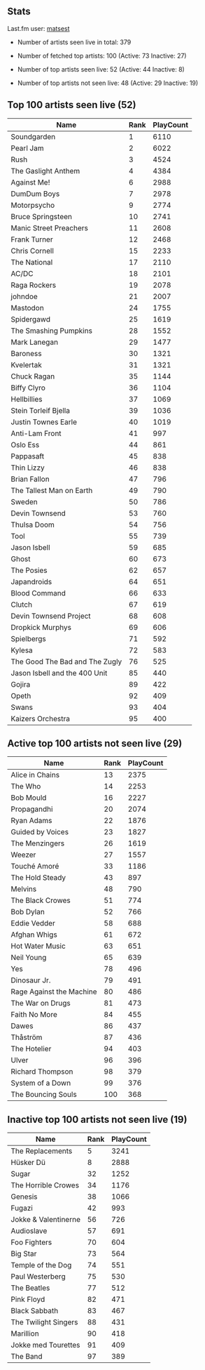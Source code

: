 ## Stats 


Last.fm user: [matsest](https://www.last.fm/user/matsest)

- Number of artists seen live in total: 379

- Number of fetched top artists: 100 (Active: 73 Inactive: 27)

- Number of top artists seen live: 52 (Active: 44 Inactive: 8)

- Number of top artists not seen live: 48 (Active: 29 Inactive: 19)

## Top 100 artists seen live (52)

Name                           | Rank | PlayCount
------------------------------ | ---- | ---------
Soundgarden                    | 1    | 6110     
Pearl Jam                      | 2    | 6022     
Rush                           | 3    | 4524     
The Gaslight Anthem            | 4    | 4384     
Against Me!                    | 6    | 2988     
DumDum Boys                    | 7    | 2978     
Motorpsycho                    | 9    | 2774     
Bruce Springsteen              | 10   | 2741     
Manic Street Preachers         | 11   | 2608     
Frank Turner                   | 12   | 2468     
Chris Cornell                  | 15   | 2233     
The National                   | 17   | 2110     
AC/DC                          | 18   | 2101     
Raga Rockers                   | 19   | 2078     
johndoe                        | 21   | 2007     
Mastodon                       | 24   | 1755     
Spidergawd                     | 25   | 1619     
The Smashing Pumpkins          | 28   | 1552     
Mark Lanegan                   | 29   | 1477     
Baroness                       | 30   | 1321     
Kvelertak                      | 31   | 1321     
Chuck Ragan                    | 35   | 1144     
Biffy Clyro                    | 36   | 1104     
Hellbillies                    | 37   | 1069     
Stein Torleif Bjella           | 39   | 1036     
Justin Townes Earle            | 40   | 1019     
Anti-Lam Front                 | 41   | 997      
Oslo Ess                       | 44   | 861      
Pappasaft                      | 45   | 838      
Thin Lizzy                     | 46   | 838      
Brian Fallon                   | 47   | 796      
The Tallest Man on Earth       | 49   | 790      
Sweden                         | 50   | 786      
Devin Townsend                 | 53   | 760      
Thulsa Doom                    | 54   | 756      
Tool                           | 55   | 739      
Jason Isbell                   | 59   | 685      
Ghost                          | 60   | 673      
The Posies                     | 62   | 657      
Japandroids                    | 64   | 651      
Blood Command                  | 66   | 633      
Clutch                         | 67   | 619      
Devin Townsend Project         | 68   | 608      
Dropkick Murphys               | 69   | 606      
Spielbergs                     | 71   | 592      
Kylesa                         | 72   | 583      
The Good The Bad and The Zugly | 76   | 525      
Jason Isbell and the 400 Unit  | 85   | 440      
Gojira                         | 89   | 422      
Opeth                          | 92   | 409      
Swans                          | 93   | 404      
Kaizers Orchestra              | 95   | 400      

## Active top 100 artists not seen live (29)

Name                     | Rank | PlayCount
------------------------ | ---- | ---------
Alice in Chains          | 13   | 2375     
The Who                  | 14   | 2253     
Bob Mould                | 16   | 2227     
Propagandhi              | 20   | 2074     
Ryan Adams               | 22   | 1876     
Guided by Voices         | 23   | 1827     
The Menzingers           | 26   | 1619     
Weezer                   | 27   | 1557     
Touché Amoré             | 33   | 1186     
The Hold Steady          | 43   | 897      
Melvins                  | 48   | 790      
The Black Crowes         | 51   | 774      
Bob Dylan                | 52   | 766      
Eddie Vedder             | 58   | 688      
Afghan Whigs             | 61   | 672      
Hot Water Music          | 63   | 651      
Neil Young               | 65   | 639      
Yes                      | 78   | 496      
Dinosaur Jr.             | 79   | 491      
Rage Against the Machine | 80   | 486      
The War on Drugs         | 81   | 473      
Faith No More            | 84   | 455      
Dawes                    | 86   | 437      
Thåström                 | 87   | 436      
The Hotelier             | 94   | 403      
Ulver                    | 96   | 396      
Richard Thompson         | 98   | 379      
System of a Down         | 99   | 376      
The Bouncing Souls       | 100  | 368      

## Inactive top 100 artists not seen live (19)

Name                 | Rank | PlayCount
-------------------- | ---- | ---------
The Replacements     | 5    | 3241     
Hüsker Dü            | 8    | 2888     
Sugar                | 32   | 1252     
The Horrible Crowes  | 34   | 1176     
Genesis              | 38   | 1066     
Fugazi               | 42   | 993      
Jokke & Valentinerne | 56   | 726      
Audioslave           | 57   | 691      
Foo Fighters         | 70   | 604      
Big Star             | 73   | 564      
Temple of the Dog    | 74   | 551      
Paul Westerberg      | 75   | 530      
The Beatles          | 77   | 512      
Pink Floyd           | 82   | 471      
Black Sabbath        | 83   | 467      
The Twilight Singers | 88   | 431      
Marillion            | 90   | 418      
Jokke med Tourettes  | 91   | 409      
The Band             | 97   | 389      
